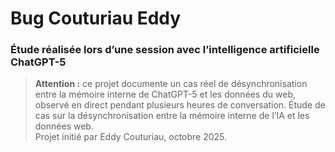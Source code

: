 # Bug Couturiau Eddy
### Étude réalisée lors d’une session avec l’intelligence artificielle ChatGPT-5
> **Attention :** ce projet documente un cas réel de désynchronisation entre la mémoire interne de ChatGPT-5 et les données du web, observé en direct pendant plusieurs heures de conversation.
Étude de cas sur la désynchronisation entre la mémoire interne de l’IA et les données web.  
Projet initié par Eddy Couturiau, octobre 2025.
